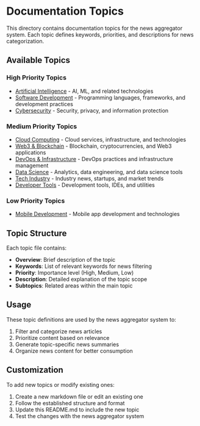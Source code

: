 # Documentation Topics

This directory contains documentation topics for the news aggregator system. Each topic defines keywords, priorities, and descriptions for news categorization.

## Available Topics

### High Priority Topics
- [Artificial Intelligence](artificial-intelligence.md) - AI, ML, and related technologies
- [Software Development](software-development.md) - Programming languages, frameworks, and development practices
- [Cybersecurity](cybersecurity.md) - Security, privacy, and information protection

### Medium Priority Topics
- [Cloud Computing](cloud-computing.md) - Cloud services, infrastructure, and technologies
- [Web3 & Blockchain](web3-blockchain.md) - Blockchain, cryptocurrencies, and Web3 applications
- [DevOps & Infrastructure](devops-infrastructure.md) - DevOps practices and infrastructure management
- [Data Science](data-science.md) - Analytics, data engineering, and data science tools
- [Tech Industry](tech-industry.md) - Industry news, startups, and market trends
- [Developer Tools](developer-tools.md) - Development tools, IDEs, and utilities

### Low Priority Topics
- [Mobile Development](mobile-development.md) - Mobile app development and technologies

## Topic Structure

Each topic file contains:
- **Overview**: Brief description of the topic
- **Keywords**: List of relevant keywords for news filtering
- **Priority**: Importance level (High, Medium, Low)
- **Description**: Detailed explanation of the topic scope
- **Subtopics**: Related areas within the main topic

## Usage

These topic definitions are used by the news aggregator system to:
1. Filter and categorize news articles
2. Prioritize content based on relevance
3. Generate topic-specific news summaries
4. Organize news content for better consumption

## Customization

To add new topics or modify existing ones:
1. Create a new markdown file or edit an existing one
2. Follow the established structure and format
3. Update this README.md to include the new topic
4. Test the changes with the news aggregator system